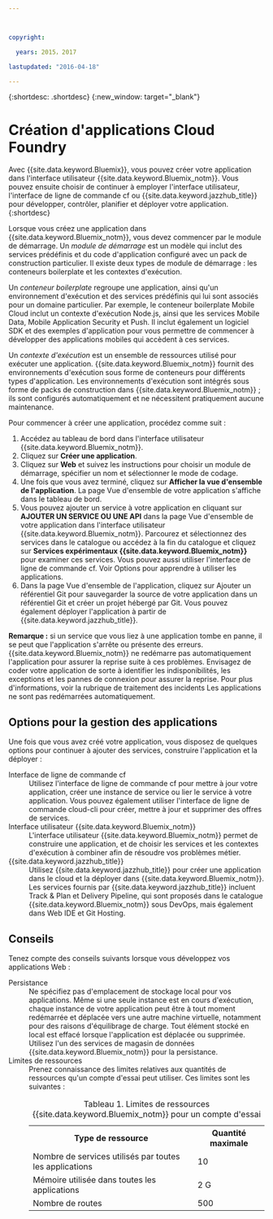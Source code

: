 ```yaml
---



copyright:

  years: 2015，2017

lastupdated: "2016-04-18"

---
```


{:shortdesc: .shortdesc}
{:new_window: target="_blank"}

# Création d'applications Cloud Foundry

Avec {{site.data.keyword.Bluemix}}, vous pouvez créer votre application dans l'interface utilisateur {{site.data.keyword.Bluemix_notm}}. Vous pouvez ensuite choisir de continuer à employer l'interface utilisateur,
l'interface de ligne de commande cf ou {{site.data.keyword.jazzhub_title}} pour développer, contrôler, planifier et déployer votre
application.
{:shortdesc}

Lorsque vous créez une application dans {{site.data.keyword.Bluemix_notm}}, vous devez commencer par le module de démarrage. Un *module de démarrage* est un modèle qui inclut des services prédéfinis et du code d'application configuré avec un pack de construction particulier. Il existe deux types de module de démarrage : les conteneurs boilerplate et les contextes d'exécution.

Un *conteneur boilerplate* regroupe une application, ainsi qu'un environnement d'exécution et des services prédéfinis qui lui sont associés pour un domaine particulier. Par exemple, le conteneur boilerplate Mobile Cloud inclut un contexte d'exécution Node.js, ainsi que les services Mobile Data, Mobile Application Security et Push. Il inclut également un logiciel SDK et des exemples d'application pour vous permettre de commencer à développer des applications mobiles qui accèdent à ces services.

Un *contexte d'exécution* est un ensemble de ressources utilisé pour exécuter une application. {{site.data.keyword.Bluemix_notm}} fournit des environnements d'exécution sous forme de conteneurs pour différents types d'application. Les environnements d'exécution sont intégrés sous forme de packs de construction dans {{site.data.keyword.Bluemix_notm}} ; ils sont configurés automatiquement et ne nécessitent pratiquement aucune maintenance.

Pour commencer à créer une application, procédez comme suit :
  1. Accédez au tableau de bord dans l'interface utilisateur {{site.data.keyword.Bluemix_notm}}.
  2. Cliquez sur **Créer une application**.
  3. Cliquez sur **Web** et suivez les instructions pour choisir un module de démarrage, spécifier un nom et sélectionner le mode de
codage.
  4. Une fois que vous avez terminé, cliquez sur **Afficher la vue d'ensemble de l'application**. La page Vue d'ensemble de votre
application s'affiche dans le tableau de bord.
  5. Vous pouvez ajouter un service à votre application en cliquant sur **AJOUTER UN SERVICE OU UNE API** dans la page Vue
d'ensemble de votre application dans l'interface utilisateur {{site.data.keyword.Bluemix_notm}}. Parcourez et sélectionnez des services dans le catalogue ou accédez à la fin du catalogue et cliquez sur
**Services expérimentaux {{site.data.keyword.Bluemix_notm}}** pour examiner ces services. Vous pouvez aussi
utiliser l'interface de
ligne de commande cf. Voir Options pour apprendre à utiliser les
applications.
  6. Dans la page Vue d'ensemble de l'application, cliquez sur Ajouter un référentiel Git pour sauvegarder la source de votre application
dans un
référentiel Git et créer un projet hébergé par Git. Vous pouvez également déployer l'application à partir de {{site.data.keyword.jazzhub_title}}.

**Remarque :** si un service que vous liez à une application tombe en panne, il se peut que l'application s'arrête ou présente des
erreurs. {{site.data.keyword.Bluemix_notm}} ne redémarre pas automatiquement l'application pour assurer la
reprise suite à ces problèmes. Envisagez de coder votre application de sorte à identifier les indisponibilités, les exceptions et les pannes de connexion pour assurer
la reprise. Pour plus d'informations, voir la rubrique de traitement des incidents Les applications ne sont pas redémarrées automatiquement.

## Options pour la gestion des applications

Une fois que vous avez créé votre application, vous disposez de quelques options pour continuer à ajouter des services, construire l'application et la déployer :

<dl><dt>Interface de ligne de commande cf</dt>
<dd>Utilisez l'interface de ligne de commande cf pour mettre à jour votre application, créer une instance de service ou lier le service à votre application. Vous pouvez également utiliser l'interface de ligne de commande cloud-cli pour créer, mettre à jour et supprimer des offres de services.</dd>
<dt>Interface utilisateur {{site.data.keyword.Bluemix_notm}}</dt>
<dd>L'interface utilisateur {{site.data.keyword.Bluemix_notm}} permet de construire une application, et de choisir les services et les contextes d'exécution à combiner afin de résoudre vos problèmes métier.</dd>
<dt>{{site.data.keyword.jazzhub_title}}</dt>
<dd>Utilisez {{site.data.keyword.jazzhub_title}} pour créer une application dans le cloud et la déployer dans {{site.data.keyword.Bluemix_notm}}. Les services fournis par {{site.data.keyword.jazzhub_title}} incluent Track & Plan et Delivery Pipeline, qui sont proposés dans le
catalogue {{site.data.keyword.Bluemix_notm}} sous DevOps, mais également dans Web IDE et Git Hosting.</dd>
</dl>

## Conseils

Tenez compte des conseils suivants lorsque vous développez vos applications Web :

<dl><dt>Persistance</dt>
<dd>Ne spécifiez pas d'emplacement de stockage local pour vos applications. Même si une seule instance est en cours d'exécution, chaque instance de votre application peut être à tout moment redémarrée et déplacée vers une autre machine virtuelle, notamment pour des raisons d'équilibrage de charge. Tout
élément stocké en local est effacé lorsque l'application est déplacée ou supprimée. Utilisez l'un des services de magasin de données {{site.data.keyword.Bluemix_notm}} pour la
persistance.</dd>
<dt>Limites de ressources</dt>
<dd>Prenez connaissance des limites relatives aux quantités de ressources qu'un compte d'essai peut utiliser. Ces limites sont les suivantes :
<table style="width:100%">
<caption>Tableau 1. Limites de ressources {{site.data.keyword.Bluemix_notm}} pour un compte d'essai</caption>
  <th>Type de ressource</th>	<th>Quantité maximale</th>
<tr><td>Nombre de services utilisés par toutes les applications</td> <td>10</td>
<tr><td>Mémoire utilisée dans toutes les applications</td> <td>	2 G</td>
<tr><td>Nombre de routes</td> <td>500</td>
</table>
</dd></dl>
